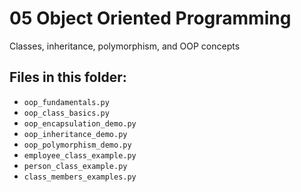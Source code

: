 # 05 Object Oriented Programming

Classes, inheritance, polymorphism, and OOP concepts

## Files in this folder:

- `oop_fundamentals.py`
- `oop_class_basics.py`
- `oop_encapsulation_demo.py`
- `oop_inheritance_demo.py`
- `oop_polymorphism_demo.py`
- `employee_class_example.py`
- `person_class_example.py`
- `class_members_examples.py`
